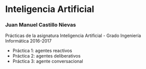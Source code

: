 # Inteligencia Artificial

### Juan Manuel Castillo Nievas

Prácticas de la asignatura Inteligencia Artificial - Grado Ingeniería Informática 2016-2017

* Práctica 1: agentes reactivos
* Práctica 2: agentes deliberativos
* Práctica 3: agente conversacional

